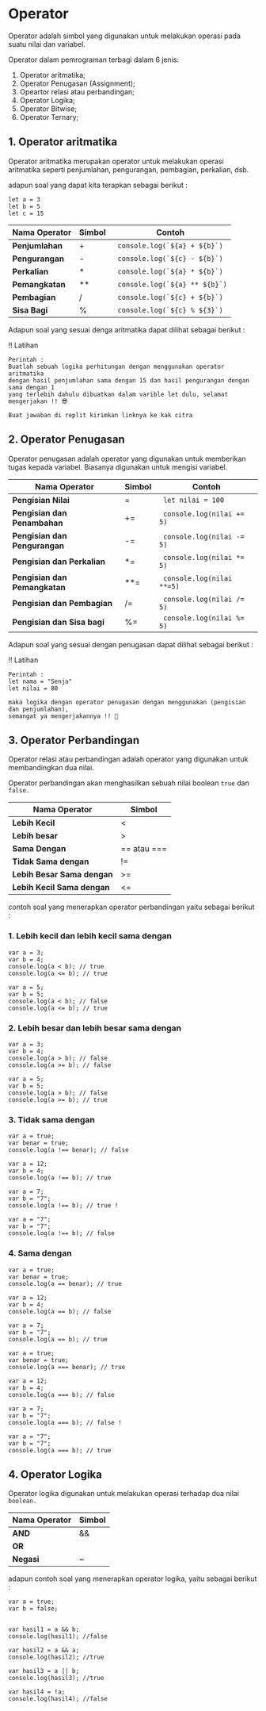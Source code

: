 # Operator

Operator adalah simbol yang digunakan untuk melakukan operasi pada suatu nilai dan variabel.

Operator dalam pemrograman terbagi dalam 6 jenis:

1. Operator aritmatika;
2. Operator Penugasan (Assignment);
3. Opeartor relasi atau perbandingan;
4. Operator Logika;
5. Operator Bitwise;
6. Operator Ternary;

## 1. Operator aritmatika

Operator aritmatika merupakan operator untuk melakukan operasi aritmatika seperti penjumlahan, pengurangan, pembagian, perkalian, dsb.

adapun soal yang dapat kita terapkan sebagai berikut :

```
let a = 3
let b = 5
let c = 15
```

| Nama Operator   | Simbol | Contoh                           |
| --------------- | ------ | -------------------------------- |
| **Penjumlahan** | +      | `` console.log(`${a} + ${b}`)``  |
| **Pengurangan** | -      | `` console.log(`${c} - ${b}`)``  |
| **Perkalian**   | \*     | `` console.log(`${a} * ${b}`)``  |
| **Pemangkatan** | \*\*   | `` console.log(`${a} ** ${b}`)`` |
| **Pembagian**   | /      | `` console.log(`${c} + ${b}`)``  |
| **Sisa Bagi**   | %      | `` console.log(`${c} % ${3}`)``  |

Adapun soal yang sesuai denga aritmatika dapat dilihat sebagai berikut :

!! Latihan

```
Perintah :
Buatlah sebuah logika perhitungan dengan menggunakan operator aritmatika
dengan hasil penjumlahan sama dengan 15 dan hasil pengurangan dengan sama dengan 1
yang terlebih dahulu dibuatkan dalam varible let dulu, selamat mengerjakan !! 😎
```

```
Buat jawaban di replit kirimkan linknya ke kak citra

```

## 2. Operator Penugasan

Operator penugasan adalah operator yang digunakan untuk memberikan tugas kepada variabel. Biasanya digunakan untuk mengisi variabel.

| Nama Operator                 | Simbol | Contoh                     |
| ----------------------------- | ------ | -------------------------- |
| **Pengisian Nilai**           | =      | ` let nilai = 100`         |
| **Pengisian dan Penambahan**  | +=     | ` console.log(nilai += 5)` |
| **Pengisian dan Pengurangan** | -=     | ` console.log(nilai -= 5)` |
| **Pengisian dan Perkalian**   | \*=    | ` console.log(nilai *= 5)` |
| **Pengisian dan Pemangkatan** | \*\*=  | ` console.log(nilai **=5)` |
| **Pengisian dan Pembagian**   | /=     | ` console.log(nilai /= 5)` |
| **Pengisian dan Sisa bagi**   | %=     | ` console.log(nilai %= 5)` |

Adapun soal yang sesuai dengan penugasan dapat dilihat sebagai berikut :

!! Latihan

```
Perintah :
let nama = "Senja"
let nilai = 80

maka logika dengan operator penugasan dengan menggunakan (pengisian dan penjumlahan),
semangat ya mengerjakannya !! 🤑

```

## 3. Operator Perbandingan

Operator relasi atau perbandingan adalah operator yang digunakan untuk membandingkan dua nilai.

Operator perbandingan akan menghasilkan sebuah nilai boolean `true` dan `false.`

| Nama Operator               | Simbol      |
| --------------------------- | ----------- |
| **Lebih Kecil**             | <           |
| **Lebih besar**             | >           |
| **Sama Dengan**             | == atau === |
| **Tidak Sama dengan**       | !=          |
| **Lebih Besar Sama dengan** | >=          |
| **Lebih Kecil Sama dengan** | <=          |

contoh soal yang menerapkan operator perbandingan yaitu sebagai berikut :

### 1. Lebih kecil dan lebih kecil sama dengan

```
var a = 3;
var b = 4;
console.log(a < b); // true
console.log(a <= b); // true

var a = 5;
var b = 5;
console.log(a < b); // false
console.log(a <= b); // true
```

### 2. Lebih besar dan lebih besar sama dengan

```
var a = 3;
var b = 4;
console.log(a > b); // false
console.log(a >= b); // false

var a = 5;
var b = 5;
console.log(a > b); // false
console.log(a >= b); // true
```

### 3. Tidak sama dengan

```
var a = true;
var benar = true;
console.log(a !== benar); // false

var a = 12;
var b = 4;
console.log(a !== b); // true

var a = 7;
var b = "7";
console.log(a !== b); // true !

var a = "7";
var b = "7";
console.log(a !== b); // false
```

### 4. Sama dengan

```
var a = true;
var benar = true;
console.log(a == benar); // true

var a = 12;
var b = 4;
console.log(a == b); // false

var a = 7;
var b = "7";
console.log(a == b); // true
```

```
var a = true;
var benar = true;
console.log(a === benar); // true

var a = 12;
var b = 4;
console.log(a === b); // false

var a = 7;
var b = "7";
console.log(a === b); // false !

var a = "7";
var b = "7";
console.log(a === b); // true
```

## 4. Operator Logika

Operator logika digunakan untuk melakukan operasi terhadap dua nilai `boolean.`

| Nama Operator | Simbol |
| ------------- | ------ |
| **AND**       | &&     |
| **OR**        |        |
| **Negasi**    | ~      |

adapun contoh soal yang menerapkan operator logika, yaitu sebagai berikut :

```
var a = true;
var b = false;


var hasil1 = a && b;
console.log(hasil1); //false

var hasil2 = a && a;
console.log(hasil2); //true

var hasil3 = a || b;
console.log(hasil3); //true

var hasil4 = !a;
console.log(hasil4); //false
```
